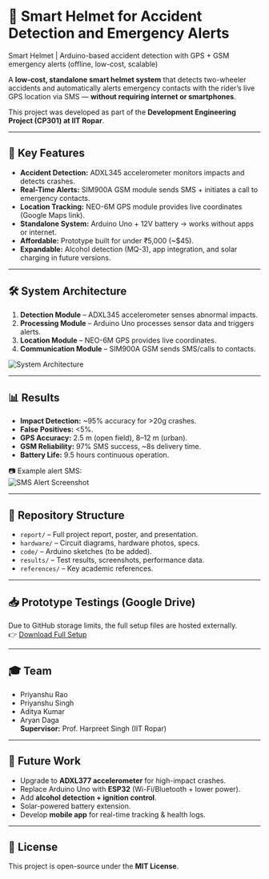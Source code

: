 # 🚨 Smart Helmet for Accident Detection and Emergency Alerts
Smart Helmet | Arduino-based accident detection with GPS + GSM emergency alerts (offline, low-cost, scalable)


A **low-cost, standalone smart helmet system** that detects two-wheeler accidents and
automatically alerts emergency contacts with the rider’s live GPS location via SMS —
**without requiring internet or smartphones**.

This project was developed as part of the **Development Engineering Project (CP301) at IIT Ropar**.

---

## 📌 Key Features
- **Accident Detection:** ADXL345 accelerometer monitors impacts and detects crashes.
- **Real-Time Alerts:** SIM900A GSM module sends SMS + initiates a call to emergency contacts.
- **Location Tracking:** NEO-6M GPS module provides live coordinates (Google Maps link).
- **Standalone System:** Arduino Uno + 12V battery → works without apps or internet.
- **Affordable:** Prototype built for under ₹5,000 (~$45).
- **Expandable:** Alcohol detection (MQ-3), app integration, and solar charging in future versions.

---

## 🛠️ System Architecture
1. **Detection Module** – ADXL345 accelerometer senses abnormal impacts.
2. **Processing Module** – Arduino Uno processes sensor data and triggers alerts.
3. **Location Module** – NEO-6M GPS provides live coordinates.
4. **Communication Module** – SIM900A GSM sends SMS/calls to contacts.

![System Architecture](hardware/circuit_schematic.png)

---

## 📊 Results
- **Impact Detection:** ~95% accuracy for >20g crashes.
- **False Positives:** <5%.
- **GPS Accuracy:** 2.5 m (open field), 8–12 m (urban).
- **GSM Reliability:** 97% SMS success, ~8s delivery time.
- **Battery Life:** 9.5 hours continuous operation.

📷 Example alert SMS:  
![SMS Alert Screenshot](results/sms_alert_screenshot.png)

---

## 📂 Repository Structure
- `report/` – Full project report, poster, and presentation.  
- `hardware/` – Circuit diagrams, hardware photos, specs.  
- `code/` – Arduino sketches (to be added).  
- `results/` – Test results, screenshots, performance data.  
- `references/` – Key academic references.

---

## 📥 Prototype Testings (Google Drive)
Due to GitHub storage limits, the full setup files are hosted externally.  
👉 [Download Full Setup](https://drive.google.com/drive/folders/1t1garhPQyA8kcemrgB3G1u8s-PZxF-9c?usp=sharing)

---

## 🎓 Team
- Priyanshu Rao  
- Priyanshu Singh  
- Aditya Kumar  
- Aryan Daga  
**Supervisor:** Prof. Harpreet Singh (IIT Ropar)

---

## 📌 Future Work
- Upgrade to **ADXL377 accelerometer** for high-impact crashes.  
- Replace Arduino Uno with **ESP32** (Wi-Fi/Bluetooth + lower power).  
- Add **alcohol detection + ignition control**.  
- Solar-powered battery extension.  
- Develop **mobile app** for real-time tracking & health logs.  

---

## 📜 License
This project is open-source under the **MIT License**.

